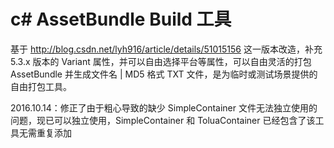 # c# AssetBundle Build 工具

基于 http://blog.csdn.net/lyh916/article/details/51015156 这一版本改造，补充 5.3.x 版本的 Variant 属性，并可以自由选择平台等属性，可以自由灵活的打包 AssetBundle 并生成文件名 | MD5 格式 TXT 文件，是为临时或测试场景提供的自由打包工具。

2016.10.14：修正了由于粗心导致的缺少 SimpleContainer 文件无法独立使用的问题，现已可以独立使用，SimpleContainer 和 ToluaContainer 已经包含了该工具无需重复添加
